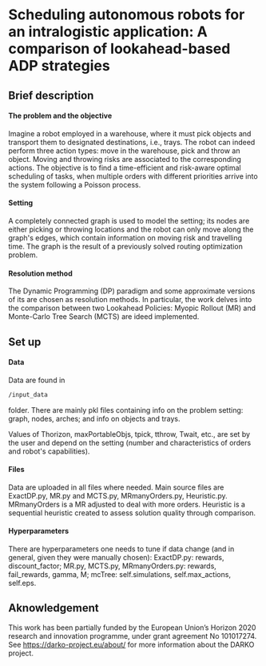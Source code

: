 # Scheduling autonomous robots for an intralogistic application: A comparison of lookahead-based ADP strategies

## Brief description
#### The problem and the objective 
Imagine a robot employed in a warehouse, where it must pick objects and transport them to designated destinations, i.e., trays.
The robot can indeed perform three action types: move in the warehouse, pick and throw an object. Moving and throwing risks are associated to the corresponding actions.
The objective is to find a time-efficient and risk-aware optimal scheduling of tasks, when multiple orders with different priorities arrive into the system following a Poisson process.

#### Setting
A completely connected graph is used to model the setting; its nodes are either picking or throwing locations and the robot can only move along the graph's edges, which contain information on moving risk and travelling time. The graph is the result of a previously solved routing optimization problem. 

#### Resolution method
The Dynamic Programming (DP) paradigm and some approximate versions of its are chosen as resolution methods. In particular, the work delves into the comparison between two Lookahead Policies: Myopic Rollout (MR) and Monte-Carlo Tree Search (MCTS) are ideed implemented.

## Set up
#### Data
Data are found in 
```bash 
/input_data
```
folder. There are mainly pkl files containing info on the problem setting: graph, nodes, arches; and info on objects and trays.

Values of Thorizon, maxPortableObjs, tpick, tthrow, Twait, etc., are set by the user and depend on the setting (number and characteristics of orders and robot's capabilities).

#### Files

Data are uploaded in all files where needed. Main source files are ExactDP.py, MR.py and MCTS.py, MRmanyOrders.py, Heuristic.py.
MRmanyOrders is a MR adjusted to deal with more orders. Heuristic is a sequential heuristic created to assess solution quality through comparison.

#### Hyperparameters

There are hyperparameters one needs to tune if data change (and in general, given they were manually chosen):
ExactDP.py: rewards, discount_factor;
MR.py, MCTS.py, MRmanyOrders.py: rewards, fail_rewards, gamma, M;
mcTree: self.simulations, self.max_actions, self.eps.

## Aknowledgement
This work has been partially funded by the European Union’s Horizon 2020 research and innovation programme, under grant agreement No 101017274.
See https://darko-project.eu/about/ for more information about the DARKO project.
